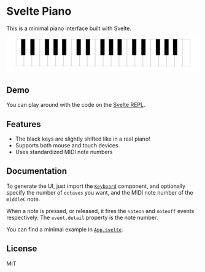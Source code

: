 # Svelte Piano

This is a minimal piano interface built with Svelte.

![Screenshot of piano](./screenshot.png)

## Demo

You can play around with the code on the [Svelte REPL](https://svelte.dev/repl/d0db1849a7f24d22a8dcc5b5a1a2b1bf?version=3.46.2).

## Features

-   The black keys are slightly shifted like in a real piano!
-   Supports both mouse and touch devices.
-   Uses standardized MIDI note numbers

## Documentation

To generate the UI, just import the [`Keyboard`](./src/components/Keyboard.svelte) component, and optionally specify the number of `octaves` you want, and the MIDI note number of the `middleC` note.

When a note is pressed, or released, it fires the `noteon` and `noteoff` events respectively. The `event.detail` property is the note number.

You can find a minimal example in [`App.svelte`](./src/App.svelte).

## License

MIT
